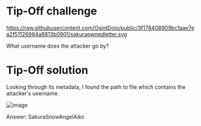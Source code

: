 # Tip-Off challenge

https://raw.githubusercontent.com/OsintDojo/public/3f178408909bc1aae7ea2f51126984a8813b0901/sakurapwnedletter.svg

What username does the attacker go by?

# Tip-Off solution

Looking through its metadata, I found the path to file which contains the attacker's username.

![image](https://user-images.githubusercontent.com/81070073/120724464-b703ad80-c488-11eb-952d-d66a2e148bc2.png)

Answer: SakuraSnowAngelAiko

